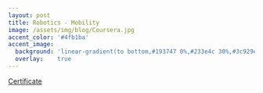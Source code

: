 ```yaml
---
layout: post
title: Robotics - Mobility
image: /assets/img/blog/Coursera.jpg
accent_color: '#4fb1ba'
accent_image:
  background: 'linear-gradient(to bottom,#193747 0%,#233e4c 30%,#3c929e 50%,#d5d5d4 70%,#cdccc8 100%)'
  overlay:    true
---
```

[Certificate](https://www.coursera.org/account/accomplishments/verify/57LL2G6REMQF)
